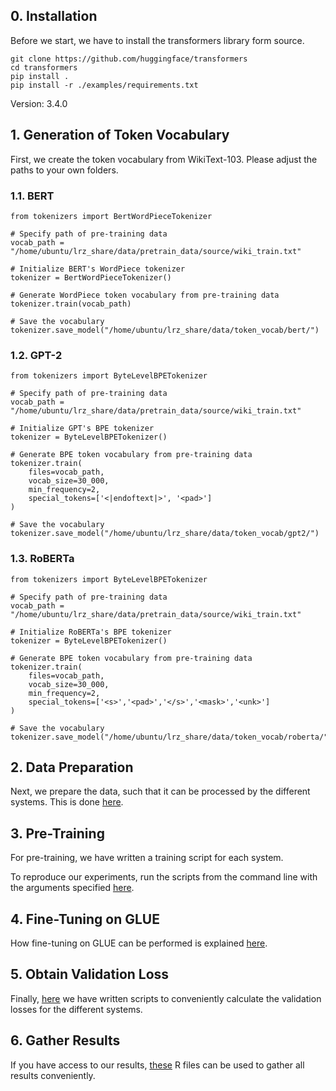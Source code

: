 
## 0. Installation

Before we start, we have to install the transformers library form source.

```
git clone https://github.com/huggingface/transformers
cd transformers
pip install .
pip install -r ./examples/requirements.txt
```

Version: 3.4.0

## 1. Generation of Token Vocabulary

First, we create the token vocabulary from WikiText-103. Please adjust the paths to your own folders.

### 1.1. BERT
```
from tokenizers import BertWordPieceTokenizer

# Specify path of pre-training data
vocab_path = "/home/ubuntu/lrz_share/data/pretrain_data/source/wiki_train.txt"

# Initialize BERT's WordPiece tokenizer 
tokenizer = BertWordPieceTokenizer()

# Generate WordPiece token vocabulary from pre-training data
tokenizer.train(vocab_path)

# Save the vocabulary
tokenizer.save_model("/home/ubuntu/lrz_share/data/token_vocab/bert/")
```

### 1.2. GPT-2
```
from tokenizers import ByteLevelBPETokenizer

# Specify path of pre-training data
vocab_path = "/home/ubuntu/lrz_share/data/pretrain_data/source/wiki_train.txt"

# Initialize GPT's BPE tokenizer 
tokenizer = ByteLevelBPETokenizer()

# Generate BPE token vocabulary from pre-training data
tokenizer.train(
    files=vocab_path, 
    vocab_size=30_000, 
    min_frequency=2, 
    special_tokens=['<|endoftext|>', '<pad>']
)

# Save the vocabulary
tokenizer.save_model("/home/ubuntu/lrz_share/data/token_vocab/gpt2/")

```

### 1.3. RoBERTa
```
from tokenizers import ByteLevelBPETokenizer

# Specify path of pre-training data
vocab_path = "/home/ubuntu/lrz_share/data/pretrain_data/source/wiki_train.txt"

# Initialize RoBERTa's BPE tokenizer 
tokenizer = ByteLevelBPETokenizer()

# Generate BPE token vocabulary from pre-training data
tokenizer.train(
    files=vocab_path, 
    vocab_size=30_000, 
    min_frequency=2, 
    special_tokens=['<s>','<pad>','</s>','<mask>','<unk>']
)

# Save the vocabulary
tokenizer.save_model("/home/ubuntu/lrz_share/data/token_vocab/roberta/")
```

## 2. Data Preparation

Next, we prepare the data, such that it can be processed by the different systems. This is done [here](https://github.com/PMSchulze/masters_thesis/tree/master/data_preparation).

## 3. Pre-Training

For pre-training, we have written a training script for each system. 

To reproduce our experiments, run the scripts from the command line with the arguments specified [here](https://github.com/PMSchulze/masters_thesis/tree/master/pretraining).

## 4. Fine-Tuning on GLUE

How fine-tuning on GLUE can be performed is explained [here](https://github.com/PMSchulze/masters_thesis/tree/master/glue).

## 5. Obtain Validation Loss

Finally, [here](https://github.com/PMSchulze/masters_thesis/tree/master/evaluation) we have written scripts to conveniently calculate the validation losses for the different systems.

## 6. Gather Results

If you have access to our results, [these](https://github.com/PMSchulze/masters_thesis/tree/master/results) R files can be used to gather all results conveniently. 
